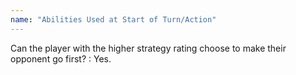 ```yaml
---
name: "Abilities Used at Start of Turn/Action"
---
```

Can the player with the higher strategy rating choose to make their opponent go first?
: Yes.